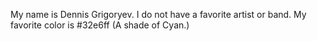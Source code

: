 My name is Dennis Grigoryev.
I do not have a favorite artist or band.
My favorite color is #32e6ff (A shade of Cyan.)